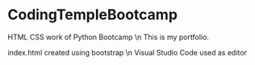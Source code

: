 # CodingTempleBootcamp
HTML CSS work of Python Bootcamp
\n This is my portfolio.

index.html created using bootstrap
\n Visual Studio Code used as editor
